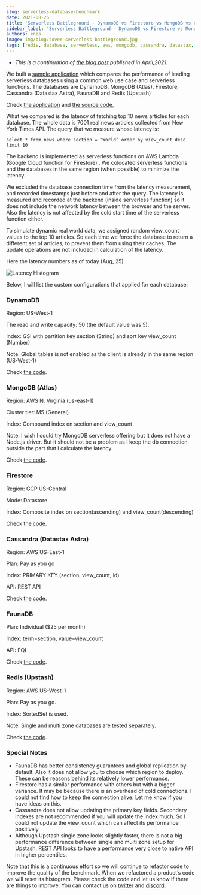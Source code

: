 ```yaml
---
slug: serverless-database-benchmark
date: 2021-08-25
title: 'Serverless Battleground - DynamoDB vs Firestore vs MongoDB vs Cassandra vs Redis vs FaunaDB'
sidebar_label: 'Serverless Battleground - DynamoDB vs Firestore vs MongoDB vs Cassandra vs Redis vs FaunaDB'
authors: enes
image: img/blog/cover-serverless-battleground.jpg
tags: [redis, database, serverless, aws, mongodb, cassandra, datastax, faunadb, firestore, DynamoDB]
---
```



* *This is a continuation of [the blog post](https://blog.upstash.com/latency-comparison) published in April,2021.*

We built a [sample application](https://serverless-battleground.vercel.app/) which compares the performance of leading serverless databases using a common web use case and serverless functions. The databases are DynamoDB, MongoDB (Atlas), Firestore, Cassandra (Datastax Astra), FaunaDB and Redis (Upstash)

<!--truncate-->

Check [the application](https://serverless-battleground.vercel.app/) and [the source code.](https://github.com/upstash/latency-comparison)

What we compared is the latency of fetching top 10 news articles for each database. The whole data is 7001 real news articles collected from New York Times API. The query that we measure whose latency is:

`select * from news where section = “World” order by view_count desc limit 10`

The backend is implemented as serverless functions on AWS Lambda (Google Cloud function for Firestore) . We colocated serverless functions and the databases in the same region (when possible) to minimize the latency.

We excluded the database connection time from the latency measurement, and recorded timestamps just before and after the query. The latency is measured and recorded at the backend (inside serverless function) so it does not include the network latency between the browser and the server. Also the latency is not affected by the cold start time of the serverless function either.

To simulate dynamic real world data, we assigned random view_count values to the top 10 articles. So each time we force the database to return a different set of articles, to prevent them from using their caches. The update operations are not included in calculation of the latency.

Here the latency numbers as of today (Aug, 25)

![Latency Histogram](/img/blog/latency-chart.png "Latency Histogram")


Below, I will list the custom configurations that applied for each database:


### DynamoDB

Region: US-West-1

The read and write capacity: 50 (the default value was 5).

Index: GSI with partition key section (String) and sort key view_count (Number)

Note: Global tables is not enabled as the client is already in the same region (US-West-1)

Check [the code](https://github.com/upstash/latency-comparison/blob/master/newsapis/dynamoHandler.js).


### MongoDB (Atlas)

Region: AWS N. Virginia (us-east-1)

Cluster tier: M5 (General)

Index: Compound index on section and view_count

Note: I wish I could try MongoDB serverless offering but it does not have a Node.js driver. But it should not be a problem as I keep the db connection outside the part that I calculate the latency.

Check [the code](https://github.com/upstash/latency-comparison/blob/master/newsapis/mongoHandler.js).


### Firestore

Region: GCP US-Central

Mode: Datastore

Index: Composite index on section(ascending) and view_count(descending)

Check [the code](https://github.com/upstash/latency-comparison/blob/master/newsapis/gcp/index.js).


### Cassandra (Datastax Astra)

Region: AWS US-East-1

Plan: Pay as you go

Index: PRIMARY KEY (section, view_count, id)

API: REST API

Check [the code](https://github.com/upstash/latency-comparison/blob/master/newsapis/cassandraHandler.js).


### FaunaDB

Plan: Individual ($25 per month)

Index: term=section, value=view_count

API: FQL

Check [the code](https://github.com/upstash/latency-comparison/blob/master/newsapis/faunaHandler.js).


### Redis (Upstash)

Region: AWS US-West-1

Plan: Pay as you go.

Index: SortedSet is used.

Note: Single and multi zone databases are tested separately.

Check [the code](https://github.com/upstash/latency-comparison/blob/master/newsapis/redisHandler.js).


### Special Notes



* FaunaDB has better consistency guarantees and global replication by default. Also it does not allow you to choose which region to deploy. These can be reasons behind its relatively lower performance.
* Firestore has a similar performance with others but with a bigger variance. It may be because there is an overhead of cold connections. I could not find how to keep the connection alive. Let me know if you have ideas on this.
* Cassandra does not allow updating the primary key fields. Secondary indexes are not recommended if you will update the index much. So I could not update the view_count which can affect its performance positively.
* Although Upstash single zone looks slightly faster, there is not a big performance difference between single and multi zone setup for Upstash. REST API looks to have a performance very close to native API in higher percentiles.

Note that this is a continuous effort so we will continue to refactor code to improve the quality of the benchmark. When we refactored a product’s code we will reset its histogram. Please check the code and let us know if there are things to improve. You can contact us on [twitter](https://twitter.com/upstash) and [discord](https://discord.com/invite/w9SenAtbme).
